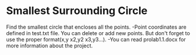 # Smallest Surrounding Circle
 Find the smallest circle that encloses all the points.
 -Point coordinates are defined in test.txt file. You can delete or add new points. But don't forget to use the proper format(x,y x2,y2 x3,y3...).
 -You can read prolab1.1.docx for more information about the project.
